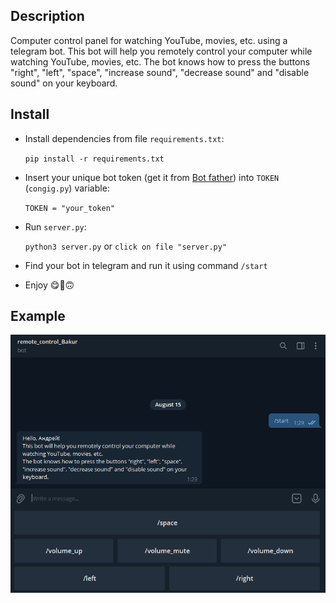 ## **Description**

Computer control panel for watching YouTube, movies, etc. using a telegram bot. This bot will help you remotely control your computer while watching YouTube, movies, etc. The bot knows how to press the buttons "right", "left", "space", "increase sound", "decrease sound" and "disable sound" on your keyboard.

## **Install**
+ Install dependencies from file `requirements.txt`:
  
  `pip install -r requirements.txt`
  

+ Insert your unique bot token (get it from [Bot father](https://t.me/botfather)) into `TOKEN` (`congig.py`) variable: 

  `TOKEN = "your_token"`


+ Run `server.py`:

    `python3 server.py` or `click on file "server.py"`


+ Find your bot in telegram and run it using command `/start`
  

+ Enjoy 😋🤖🙃

## **Example**

![alt text](img/bot_interface.png "Bot interface")